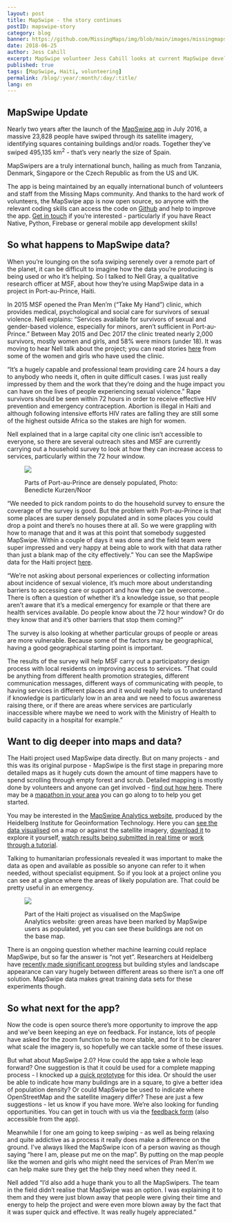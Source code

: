 ```yaml
---
layout: post
title: MapSwipe - the story continues
postID: mapswipe-story
category: blog
banner: https://github.com/MissingMaps/img/blob/main/images/missingmaps-blog_20180625_banner.jpg
date: 2018-06-25
author: Jess Cahill
excerpt: MapSwipe volunteer Jess Cahill looks at current MapSwipe developments and how the crowdmapping app is helping survivors of sexual violence in Haiti.
published: true
tags: [MapSwipe, Haiti, volunteering]
permalink: /blog/:year/:month/:day/:title/
lang: en
---
```


## MapSwipe Update

Nearly two years after the launch of the [MapSwipe app](http://mapswipe.org/index.html) in July 2016, a massive 23,828 people have swiped through its satellite imagery, identifying squares containing buildings and/or roads. Together they’ve swiped 495,135 km<sup>2</sup> - that’s very nearly the size of Spain.

MapSwipers are a truly international bunch, hailing as much from Tanzania, Denmark, Singapore or the Czech Republic as from the US and UK.

The app is being maintained by an equally international bunch of volunteers and staff from the Missing Maps community. And thanks to the hard work of volunteers, the MapSwipe app is now open source, so anyone with the relevant coding skills can access the code on [Github](https://github.com/mapswipe/mapswipe) and help to improve the app. [Get in touch](https://docs.google.com/forms/d/e/1FAIpQLSe5-LIScH0URlymhTzXAyrbTJUEMmfBvWfBVuW38Zw9PnxPzA/viewform) if you’re interested - particularly if you have React Native, Python, Firebase or general mobile app development skills! 

## So what happens to MapSwipe data?

When you’re lounging on the sofa swiping serenely over a remote part of the planet, it can be difficult to imagine how the data you’re producing is being used or who it’s helping. So I talked to Nell Gray, a qualitative research officer at MSF, about how they’re using MapSwipe data in a project in Port-au-Prince, Haiti.

In 2015 MSF opened the Pran Men’m (“Take My Hand”) clinic, which provides medical, psychological and social care for survivors of sexual violence. Nell explains: “Services available for survivors of sexual and gender-based violence, especially for minors, aren’t sufficient in Port-au-Prince.” Between May 2015 and Dec 2017 the clinic treated nearly 2,000 survivors, mostly women and girls, and 58% were minors (under 18). It was moving to hear Nell talk about the project; you can read stories [here](http://www.msf.org/en/article/photo-story-haiti-against-their-will) from some of the women and girls who have used the clinic.

“It’s a hugely capable and professional team providing care 24 hours a day to anybody who needs it, often in quite difficult cases. I was just really impressed by them and the work that they’re doing and the huge impact you can have on the lives of people experiencing sexual violence.” Rape survivors should be seen within 72 hours in order to receive effective HIV prevention and emergency contraception. Abortion is illegal in Haiti and although following intensive efforts HIV rates are falling they are still some of the highest outside Africa so the stakes are high for women.

Nell explained that in a large capital city one clinic isn’t accessible to everyone, so there are several outreach sites and MSF are currently carrying out a household survey to look at how they can increase access to services, particularly within the 72 hour window.

<figure>
<img src="https://github.com/MissingMaps/img/blob/main/images/missingmaps-blog_20180625_banner_port-au-prince.jpg">
<p class="caption">Parts of Port-au-Prince are densely populated, Photo: Benedicte Kurzen/Noor</p>
</figure>

“We needed to pick random points to do the household survey to ensure the coverage of the survey is good. But the problem with Port-au-Prince is that some places are super densely populated and in some places you could drop a point and there’s no houses there at all. So we were grappling with how to manage that and it was at this point that somebody suggested MapSwipe. Within a couple of days it was done and the field team were super impressed and very happy at being able to work with that data rather than just a blank map of the city effectively.” You can see the MapSwipe data for the Haiti project [here](http://mapswipe.heigit.org/analytics/?id=13515).

“We’re not asking about personal experiences or collecting information about incidence of sexual violence, it’s much more about understanding barriers to accessing care or support and how they can be overcome… There is often a question of whether it’s a knowledge issue, so that people aren’t aware that it’s a medical emergency for example or that there are health services available. Do people know about the 72 hour window? Or do they know that and it’s other barriers that stop them coming?”

The survey is also looking at whether particular groups of people or areas are more vulnerable. Because some of the factors may be geographical, having a good geographical starting point is important.

The results of the survey will help MSF carry out a participatory design process with local residents on improving access to services. “That could be anything from different health promotion strategies, different communication messages, different ways of communicating with people, to having services in different places and it would really help us to understand if knowledge is particularly low in an area and we need to focus awareness raising there, or if there are areas where services are particularly inaccessible where maybe we need to work with the Ministry of Health to build capacity in a hospital for example.”

## Want to dig deeper into maps and data?

The Haiti project used MapSwipe data directly. But on many projects - and this was its original purpose - MapSwipe is the first stage in preparing more detailed maps as it hugely cuts down the amount of time mappers have to spend scrolling through empty forest and scrub. Detailed mapping is mostly done by volunteers and anyone can get involved - [find out how here](http://www.missingmaps.org/learn/). There may be a [mapathon in your area](http://www.missingmaps.org/events/) you can go along to to help you get started.

You may be interested in the [MapSwipe Analytics website](http://mapswipe.heigit.org/home/), produced by the Heidelberg Institute for Geoinformation Technology. Here you can [see the data visualised](http://mapswipe.heigit.org/analytics/) on a map or against the satellite imagery, [download it](http://mapswipe.heigit.org/processing/) to explore it yourself, [watch results being submitted in real time](http://mapswipe.heigit.org/live/) or [work through a tutorial](http://mapswipe.heigit.org/tutorial/).

Talking to humanitarian professionals revealed it was important to make the data as open and available as possible so anyone can refer to it when needed, without specialist equipment. So if you look at a project online you can see at a glance where the areas of likely population are. That could be pretty useful in an emergency.

<figure>
<img src="https://github.com/MissingMaps/img/blob/main/images/missingmaps-blog_20180625_haiti-data.jpg">
<p class="caption">Part of the Haiti project as visualised on the MapSwipe Analytics website: green areas have been marked by MapSwipe users as populated, yet you can see these buildings are not on the base map.</p>
</figure>

There is an ongoing question whether machine learning could replace MapSwipe, but so far the answer is “not yet”. Researchers at Heidelberg have [recently made significant progress](https://www.geog.uni-heidelberg.de/gis/deepvgi_en.html) but building styles and landscape appearance can vary hugely between different areas so there isn’t a one off solution. MapSwipe data makes great training data sets for these experiments though.

## So what next for the app?

Now the code is open source there’s more opportunity to improve the app and we’ve been keeping an eye on feedback. For instance, lots of people have asked for the zoom function to be more stable, and for it to be clearer what scale the imagery is, so hopefully we can tackle some of these issues.

But what about MapSwipe 2.0? How could the app take a whole leap forward? One suggestion is that it could be used for a complete mapping process - I knocked up a [quick prototype](https://marvelapp.com/5dbh3bb/screen/36773653) for this idea.  Or should the user be able to indicate how many buildings are in a square, to give a better idea of population density? Or could MapSwipe be used to indicate where OpenStreetMap and the satellite imagery differ? These are just a few suggestions - let us know if you have more. We’re also looking for funding opportunities. You can get in touch with us via the [feedback form](https://docs.google.com/forms/d/e/1FAIpQLSe5-LIScH0URlymhTzXAyrbTJUEMmfBvWfBVuW38Zw9PnxPzA/viewform) (also accessible from the app).

Meanwhile I for one am going to keep swiping - as well as being relaxing and quite addictive as a process it really does make a difference on the ground. I’ve always liked the MapSwipe icon of a person waving as though saying “here I am, please put me on the map”. By putting on the map people like the women and girls who might need the services of Pran Men’m we can help make sure they get the help they need when they need it.

Nell added “I’d also add a huge thank you to all the MapSwipers. The team in the field didn’t realise that MapSwipe was an option. I was explaining it to them and they were just blown away that people were giving their time and energy to help the project and were even more blown away by the fact that it was super quick and effective. It was really hugely appreciated.”

